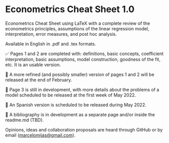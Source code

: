 # Econometrics Cheat Sheet 1.0

Econometrics Cheat Sheet using LaTeX with a complete review of the econometrics principles, assumptions of the linear regression model, interpretation, error measures, and post hoc analysis.

Available in English in .pdf and .tex formats.

:white_check_mark: Pages 1 and 2 are completed with: definitions, basic concepts, coefficient interpretation, basic assumptions,  model construction, goodness of the fit, etc. It is an usable version.

:construction: A more refined (and possibly smaller) version of pages 1 and 2 will be released at the end of February.

:construction: Page 3 is still in development, with more details about the problems of a model scheduled to be released at the first week of May 2022.

:construction: An Spanish version is scheduled to be released during May 2022.

:construction: A bibliography is in development as a separate page and/or inside the readme.md (TBD). 

Opinions, ideas and collaboration proposals are heard through GitHub or by email (marcelomijas@gmail.com).
